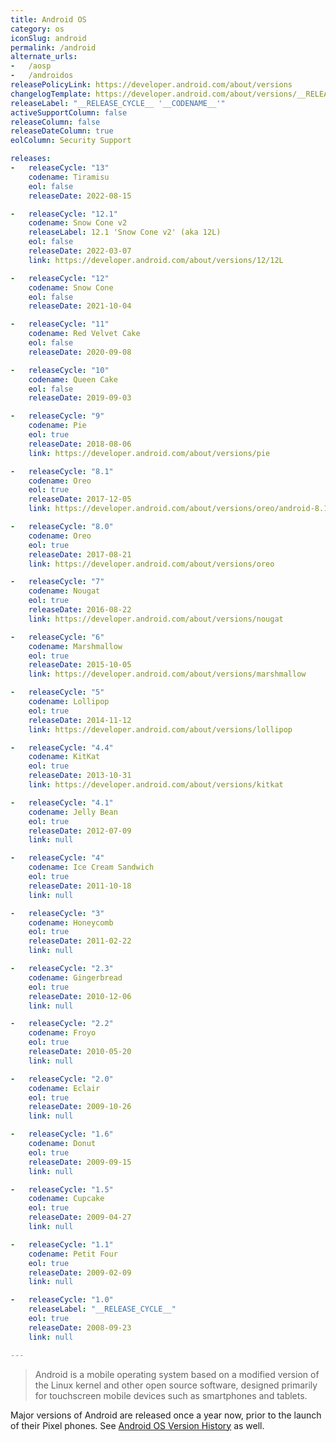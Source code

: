 ```yaml
---
title: Android OS
category: os
iconSlug: android
permalink: /android
alternate_urls:
-   /aosp
-   /androidos
releasePolicyLink: https://developer.android.com/about/versions
changelogTemplate: https://developer.android.com/about/versions/__RELEASE_CYCLE__
releaseLabel: "__RELEASE_CYCLE__ '__CODENAME__'"
activeSupportColumn: false
releaseColumn: false
releaseDateColumn: true
eolColumn: Security Support

releases:
-   releaseCycle: "13"
    codename: Tiramisu
    eol: false
    releaseDate: 2022-08-15

-   releaseCycle: "12.1"
    codename: Snow Cone v2
    releaseLabel: 12.1 'Snow Cone v2' (aka 12L)
    eol: false
    releaseDate: 2022-03-07
    link: https://developer.android.com/about/versions/12/12L

-   releaseCycle: "12"
    codename: Snow Cone
    eol: false
    releaseDate: 2021-10-04

-   releaseCycle: "11"
    codename: Red Velvet Cake
    eol: false
    releaseDate: 2020-09-08

-   releaseCycle: "10"
    codename: Queen Cake
    eol: false
    releaseDate: 2019-09-03

-   releaseCycle: "9"
    codename: Pie
    eol: true
    releaseDate: 2018-08-06
    link: https://developer.android.com/about/versions/pie

-   releaseCycle: "8.1"
    codename: Oreo
    eol: true
    releaseDate: 2017-12-05
    link: https://developer.android.com/about/versions/oreo/android-8.1

-   releaseCycle: "8.0"
    codename: Oreo
    eol: true
    releaseDate: 2017-08-21
    link: https://developer.android.com/about/versions/oreo

-   releaseCycle: "7"
    codename: Nougat
    eol: true
    releaseDate: 2016-08-22
    link: https://developer.android.com/about/versions/nougat

-   releaseCycle: "6"
    codename: Marshmallow
    eol: true
    releaseDate: 2015-10-05
    link: https://developer.android.com/about/versions/marshmallow

-   releaseCycle: "5"
    codename: Lollipop
    eol: true
    releaseDate: 2014-11-12
    link: https://developer.android.com/about/versions/lollipop

-   releaseCycle: "4.4"
    codename: KitKat
    eol: true
    releaseDate: 2013-10-31
    link: https://developer.android.com/about/versions/kitkat

-   releaseCycle: "4.1"
    codename: Jelly Bean
    eol: true
    releaseDate: 2012-07-09
    link: null

-   releaseCycle: "4"
    codename: Ice Cream Sandwich
    eol: true
    releaseDate: 2011-10-18
    link: null

-   releaseCycle: "3"
    codename: Honeycomb
    eol: true
    releaseDate: 2011-02-22
    link: null

-   releaseCycle: "2.3"
    codename: Gingerbread
    eol: true
    releaseDate: 2010-12-06
    link: null

-   releaseCycle: "2.2"
    codename: Froyo
    eol: true
    releaseDate: 2010-05-20
    link: null

-   releaseCycle: "2.0"
    codename: Eclair
    eol: true
    releaseDate: 2009-10-26
    link: null

-   releaseCycle: "1.6"
    codename: Donut
    eol: true
    releaseDate: 2009-09-15
    link: null

-   releaseCycle: "1.5"
    codename: Cupcake
    eol: true
    releaseDate: 2009-04-27
    link: null

-   releaseCycle: "1.1"
    codename: Petit Four
    eol: true
    releaseDate: 2009-02-09
    link: null

-   releaseCycle: "1.0"
    releaseLabel: "__RELEASE_CYCLE__"
    eol: true
    releaseDate: 2008-09-23
    link: null

---
```


> Android is a mobile operating system based on a modified version of the Linux kernel and other
> open source software, designed primarily for touchscreen mobile devices such as smartphones and
> tablets.

Major versions of Android are released once a year now, prior to the launch of their Pixel phones.
See [Android OS Version History](https://en.wikipedia.org/wiki/Android_version_history) as well.
